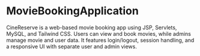 # MovieBookingApplication
CineReserve is a web-based movie booking app using JSP, Servlets, MySQL, and Tailwind CSS. Users can view and book movies, while admins manage movie and user data. It features login/logout, session handling, and a responsive UI with separate user and admin views.
